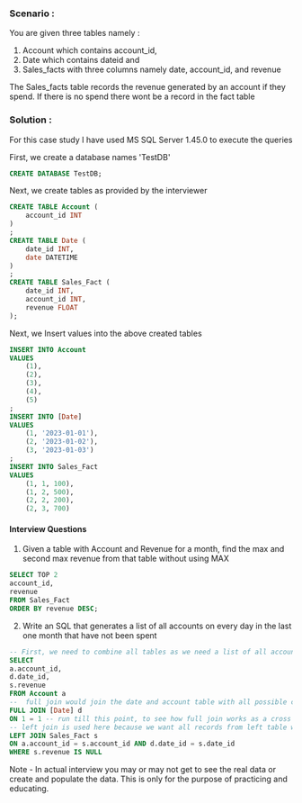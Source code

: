### Scenario : 
You are given three tables namely :

1. Account which contains account_id,
2. Date which contains dateid and
3. Sales_facts with three columns namely date, account_id, and revenue
   
The Sales_facts table records the revenue generated by an account if they spend. 
If there is no spend there wont be a record in the fact table 

### Solution :
For this case study I have used MS SQL Server 1.45.0 to execute the queries

First, we create a database names 'TestDB'

```sql
CREATE DATABASE TestDB;
```

Next, we create tables as provided by the interviewer
```sql
CREATE TABLE Account (
    account_id INT
)
;
CREATE TABLE Date (
    date_id INT, 
    date DATETIME
)
;
CREATE TABLE Sales_Fact (
    date_id INT,
    account_id INT,
    revenue FLOAT
);
```

Next, we Insert values into the above created tables
```sql
INSERT INTO Account
VALUES
    (1),
    (2),
    (3),
    (4),
    (5)
;
INSERT INTO [Date]
VALUES
    (1, '2023-01-01'),
    (2, '2023-01-02'),
    (3, '2023-01-03')
;
INSERT INTO Sales_Fact
VALUES  
    (1, 1, 100),
    (1, 2, 500),
    (2, 2, 200),
    (2, 3, 700)
```


#### Interview Questions

1. Given a table with Account and Revenue for a month, find the max and second max revenue from that table without using MAX

```sql
SELECT TOP 2
account_id,
revenue
FROM Sales_Fact
ORDER BY revenue DESC;
```

2. Write an SQL that generates a list of all accounts on every day in the last one month that have not been spent

```sql
-- First, we need to combine all tables as we need a list of all accounts which we get from accounts table, then we need the date table as we need to calculate for every day and finally sales_fact table as we need to filter out those accounts which have spent
SELECT 
a.account_id,    
d.date_id,
s.revenue
FROM Account a
--  full join would join the date and account table with all possible combinations of records as there is no common column between the two tables.We are doing this because we want to find for each account and for every day
FULL JOIN [Date] d
ON 1 = 1 -- run till this point, to see how full join works as a cross join in this case
-- left join is used here because we want all records from left table which is all combinations of date and account, when we join with sales_fact, it will populate the revenue column with 'NULL' values for the accounts and date combinations where there is no revenue in the sales_fact indicating that those accounts did not spent.
LEFT JOIN Sales_Fact s
ON a.account_id = s.account_id AND d.date_id = s.date_id
WHERE s.revenue IS NULL
```
Note  - In actual interview you may or may not get to see the real data or create and populate the data. This is only for the purpose of practicing and educating.
